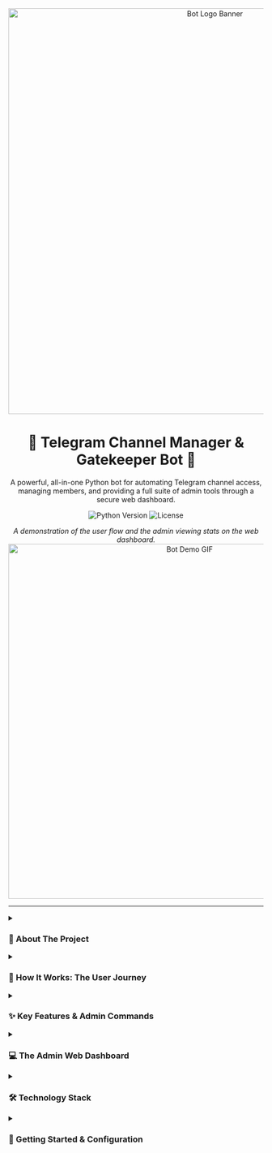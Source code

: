 <div align="center">
  <img src="https://i.imgur.com/U4130A9.png" alt="Bot Logo Banner" width="800"/>
  <h1>🤖 Telegram Channel Manager & Gatekeeper Bot 🤖</h1>
  <p>
    A powerful, all-in-one Python bot for automating Telegram channel access, managing members, and providing a full suite of admin tools through a secure web dashboard.
  </p>
  
  <p>
    <img alt="Python Version" src="https://img.shields.io/badge/python-3.11+-blue.svg?style=for-the-badge&logo=python&logoColor=white">
    <img alt="License" src="https://img.shields.io/badge/license-MIT-green.svg?style=for-the-badge">
  </p>
</div>

<p align="center">
  <em>A demonstration of the user flow and the admin viewing stats on the web dashboard.</em><br>
  <img src="https://i.imgur.com/g8e1g8O.gif" alt="Bot Demo GIF" width="700"/>
</p>

---

<details>
  <summary><h3>🌟 About The Project</h3></summary>

Tired of manually approving users, dealing with spammers, and watching your private invite links get shared publicly? This bot is the definitive solution, designed to be a comprehensive gatekeeper and administrative assistant for your Telegram communities.

The core principle is **secure, automated access**. Instead of giving users a direct invite, the bot requires them to pass through a verification step using a shortlink. This single feature prevents unauthorized access, stops link sharing, and gives you full control over who joins your channels.

But it doesn't stop there. For administrators, this bot is a complete control panel. You get a massive suite of commands and a **password-protected web dashboard** to:
* 📊 View deep, real-time statistics on user activity.
* 🗂️ Browse all of the bot's files and data directly from your web browser.
* 📢 Broadcast messages to your entire user base.
* 🗓️ Schedule daily content to keep your community engaged.
* 🛡️ Automate member removal based on custom timers, with exceptions for VIPs.

Built with a robust architecture using Python, `python-telegram-bot`, and MongoDB for persistent data backup, this bot is the ultimate tool for serious community managers.

</details>

<details>
  <summary><h3>👣 How It Works: The User Journey</h3></summary>
  
The bot creates a seamless and secure funnel for new users wanting to join your channels.

| Step | Action | Description |
| :--: | --- | --- |
| **1** | **User Starts Bot** | The user finds your bot and sends the `/start` command. |
| **2** | **Channel Selection** | The bot replies with an interactive menu of all your managed channels. |
| **3** | **Receives Shortlink** | Upon selecting a channel, the user is given a unique, protected shortlink. |
| **4** | **Verification** | The user must open the link and complete the required task (e.g., view an ad, solve a captcha). |
| **5** | **Redeems Key** | After verification, they receive a long, random key which they paste back into the bot chat. |
| **6** | **Gets Invite Link** | The bot verifies the key and finally provides the personal, single-use Telegram invite link. |
| **7** | **Timer Starts** | The moment the user joins the channel, the bot's internal auto-removal timer starts for them. |

</details>

<details>
  <summary><h3>✨ Key Features & Admin Commands</h3></summary>

<table width="100%">
  <tr>
    <td width="50%" valign="top">
      <h4>👤 For Your Users</h4>
      <ul>
        <li>✅ **Simple & Interactive:** An easy-to-use <code>/start</code> menu with buttons.</li>
        <li>🔗 **Secure Single-Use Links:** Generates unique, temporary invite links that can't be shared.</li>
        <li>🌐 **All-Access Pass:** A <code>/genall</code> feature to get links for all channels at once.</li>
        <li>🛡️ **Spam Protection:** Built-in cooldowns to prevent abuse.</li>
        <li>❓ **Help & Support:** Clear instructions with <code>/help</code> and a <code>/report</code> command for users.</li>
      </ul>
    </td>
    <td width="50%" valign="top">
      <h4>🛠️ For Administrators</h4>
      <ul>
        <li>👑 **Full Control:** A massive set of Telegram commands for every aspect of management.</li>
        <li>💻 **Web Dashboard:** A secure, password-protected web panel for stats and file Browse.</li>
        <li>📢 **Broadcasting:** Send messages to every user who has ever started the bot.</li>
        <li>🗓️ **Content Scheduling:** Automate daily posts with the powerful scheduler.</li>
        <li>⚙️ **Automated Moderation:** Automatically remove inactive members after a configurable time.</li>
      </ul>
    </td>
  </tr>
</table>

<details>
  <summary><h4>👑 Click to see the Full List of Admin Commands</h4></summary>
  
  <h5>👥 Community & Member Management</h5>
  <ul>
    <li><code>/add_channel</code>: Add a new channel for the bot to manage.</li>
    <li><code>/remove_channel</code>: Remove a managed channel.</li>
    <li><code>/remove</code>: Kick all non-admin members on a channel's manual list.</li>
    <li><code>/rem</code>: Permanently ban a specific user from a channel.</li>
    <li><code>/add_exception</code>: Grant a user temporary immunity from auto-removal.</li>
    <li><code>/list_ids</code>, <code>/add_id</code>, <code>/del_id</code>: Manage the manual user lists for a channel.</li>
  </ul>
  
  <h5>📢 Content & Broadcasting</h5>
  <ul>
    <li><code>/broadcast</code>: Reply to a message to send it to all users (copy or forward).</li>
    <li><code>/setschedule</code>: Schedule a daily message broadcast at a specific time (IST).</li>
    <li><code>/view_schedules</code>: View all active scheduled messages.</li>
    <li><code>/remove_schedule</code>: Delete a scheduled message.</li>
  </ul>

  <h5>⚙️ Bot & Data Control</h5>
  <ul>
    <li><code>/astart</code>: Get a full, detailed list of all available admin commands.</li>
    <li><code>/stats</code>: Get a quick statistical overview directly in Telegram.</li>
    <li><code>/refresh</code>: Force the bot to reload all data from local files & MongoDB.</li>
    <li><code>/pull_json</code>: Download bot configuration files (<code>schedules</code>, <code>manual_lists</code>, etc.).</li>
    <li><code>/add_json</code>: Upload/replace a configuration file by replying to it.</li>
    <li><code>/pull_log</code>: Get the bot's live <code>bot.log</code> file.</li>
    <li><code>/clearlogs</code>: Clear and restart the bot's local log file.</li>
  </ul>

  <h5>🔗 Invite & Feature Toggles</h5>
  <ul>
    <li><code>/invite</code>, <code>/ir</code>: Create and revoke powerful custom invite links.</li>
    <li><code>/revokeall</code>: Instantly revoke all temporary links created by the bot.</li>
    <li><code>/allow</code>, <code>/disable</code>: Turn the main invite generation feature on or off for users.</li>
    <li><code>/allowgenall</code>, <code>/disablegenall</code>: Toggle the "Get All Links" feature.</li>
  </ul>

</details>
</details>

<details>
  <summary><h3>💻 The Admin Web Dashboard</h3></summary>

This bot includes a powerful, built-in web dashboard, giving you unparalleled insight and control.

* **Secure Access:** The entire admin area is protected by a password you set.
* **Live Statistics:** View a beautiful, animated dashboard with overall bot stats and detailed per-channel activity.
* **Full File Access:** Includes a complete file explorer to browse and view any file in the bot's directory (`.py` code, `.json` data, `.html` templates, etc.) with full syntax highlighting.

<div align="center">
  <p><em>Main Dashboard View</em></p>
  <img src="https://i.imgur.com/lJ7wYV5.png" alt="Admin Dashboard Screenshot" width="700"/>
  <br><br>
  <p><em>Interactive File Explorer</em></p>
  <img src="https://i.imgur.com/yD8vP3Q.png" alt="File Explorer Screenshot" width="700"/>
</div>

</details>


<details>
  <summary><h3>🛠️ Technology Stack</h3></summary>

This bot is built with a modern, asynchronous stack for high performance.

* **[Python 3.10+](https://www.python.org/)**: The core programming language.
* **[python-telegram-bot](https://python-telegram-bot.org/)**: One of the most powerful and popular libraries for interacting with the Telegram Bot API.
* **[Quart](https://pgjones.gitlab.io/quart/)**: An asynchronous web framework with a Flask-like API, used to serve the admin dashboard.
* **[MongoDB](https://www.mongodb.com/)**: A NoSQL database used as a persistent, cloud-based backup for all configuration files.
* **[Motor](https://motor.readthedocs.io/)**: The official asynchronous driver for using MongoDB with `asyncio`.
* **[AIOFiles](https://github.com/Tinche/aiofiles)**: Used for asynchronous reading and writing of local JSON files.

</details>

<details>
  <summary><h3>🚀 Getting Started & Configuration</h3></summary>

### Prerequisites
* You must have Python 3.10 or newer installed.
* You will need a Telegram Bot Token from [@BotFather](https://t.me/BotFather).
* You will need a free MongoDB Atlas account for the database backup feature.

### Installation
1.  **Get the Code:**
    Clone this project to your local machine or server.
    ```bash
    git clone <repository_url>
    cd <repository_directory>
    ```

2.  **Install the Requirements:**
    This will install all the Python libraries the bot needs to run.
    ```bash
    pip install -r requirements.txt
    ```

3.  **Configure Your Bot:**
    * Create a new file named `.env` in the main folder.
    * Copy the variables from the configuration guide below and fill in your own secret keys and settings.

4.  **Launch the Bot:**
    You're all set! Start the bot with this command.
    ```bash
    python main.py
    ```
<br>

<details>
  <summary><h4>⚙️ Click to see the Full `.env` Configuration Guide</h4></summary>
  
  | Variable                        | Description                                                                                             | Required? | Default Value |
  | ------------------------------- | ------------------------------------------------------------------------------------------------------- | :-------: | :-----------: |
  | `API_ID`                        | (Optional) Your personal Telegram API ID from my.telegram.org.                                          |    ❌     |     None      |
  | `API_HASH`                      | (Optional) Your personal Telegram API Hash from my.telegram.org.                                        |    ❌     |     None      |
  | `BOT_TOKEN`                     | **(Required)** The API token for your bot from Telegram's @BotFather.                                     |    ✅     |      N/A      |
  | `BOT_USERNAME`                  | **(Required)** Your bot's username without the '@'.                                                       |    ✅     |      N/A      |
  | `ADMIN_CHAT_ID`                 | **(Required)** Your numeric Telegram ID. For multiple admins, separate with a comma.                      |    ✅     |      N/A      |
  | `MONGO_URI`                     | **(Required)** The full connection string for your MongoDB Atlas cluster.                                 |    ✅     |      N/A      |
  | `MONGO_DB_NAME`                 | **(Required)** The name of the database to use within your MongoDB cluster.                               |    ✅     |      N/A      |
  | `WEB_ADMIN_PASSWORD`            | **(Required)** The password you will use to log in to the web admin dashboard.                            |    ✅     |      N/A      |
  | `SECRET_KEY`                    | **(Required)** A long, random string used to secure web sessions.                                         |    ✅     |      N/A      |
  | `LOGS_CHANNEL`                  | **(Required)** The numeric ID of the private channel where the bot sends general logs, reports, and errors.              |    ✅     |      N/A      |
  | `DATABASE_CHANNEL_ID`           | (Optional) ID of a channel for more detailed logs (joins, kicks, etc.).                                   |    ❌     |     None      |
  | `URL`                           | (Optional) The public URL of your bot, used for keep-alive pings on platforms like Koyeb.                 |    ❌     |     None      |
  | `PORT`                          | (Optional) The port for the web server.                                                                   |    ❌     |     `8000`    |
  | `SHORTLINK_API_KEY`             | (Optional) API key for your shortlink service. If blank, links won't be shortened.                        |    ❌     |     None      |
  | `AUTO_REMOVAL_DURATION_SECONDS` | (Optional) How long a member stays before being auto-removed (in seconds).                                |    ❌     |    `86400`    |
  | `USER_COOLDOWN_SECONDS`         | (Optional) Cooldown time for non-admin users to prevent spam.                                             |    ❌     |      `5`      |
  | `REMOVAL_DELAY`                 | (Optional) Delay in seconds between kick actions to avoid API limits.                                     |    ❌     |     `1.0`     |
  | `MAX_RETRIES`                   | (Optional) Max number of retries for failed Telegram API calls.                                           |    ❌     |      `3`      |
</details>
</details>
